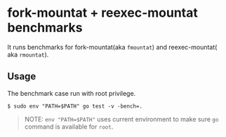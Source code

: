 # fork-mountat + reexec-mountat benchmarks

It runs benchmarks for fork-mountat(aka `fmountat`) and reexec-mountat(
aka `rmountat`).

## Usage

The benchmark case run with root privilege.

```
$ sudo env "PATH=$PATH" go test -v -bench=.
```

> NOTE: `env "PATH=$PATH"` uses current environment to make sure `go` command
is available for `root`.
